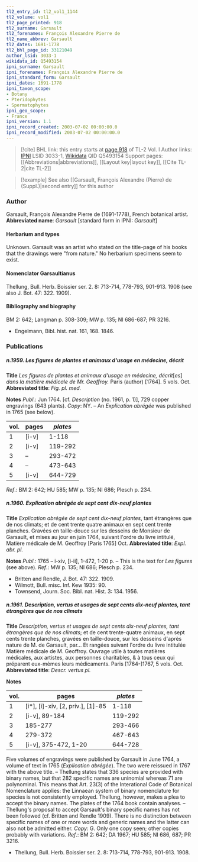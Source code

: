 ```yaml
---
tl2_entry_id: tl2_vol1_1144
tl2_volume: vol1
tl2_page_printed: 918
tl2_surname: Garsault
tl2_forenames: François Alexandre Pierre de
tl2_name_abbrev: Garsault
tl2_dates: 1691-1778
tl2_bhl_page_id: 33121049
author_lsid: 3033-1
wikidata_id: Q5493154
ipni_surname: Garsault
ipni_forenames: François Alexandre Pierre de
ipni_standard_form: Garsault
ipni_dates: 1691-1778
ipni_taxon_scope: 
- Botany
- Pteridophytes
- Spermatophytes
ipni_geo_scope: 
- France
ipni_version: 1.1
ipni_record_created: 2003-07-02 00:00:00.0
ipni_record_modified: 2003-07-02 00:00:00.0
---
```


> [!cite] BHL link: this entry starts at [page 918](https://www.biodiversitylibrary.org/page/33121049) of TL-2 Vol. I
> Author links: [IPNI](https://www.ipni.org/a/3033-1) LSID 3033-1, [Wikidata](https://www.wikidata.org/wiki/Q5493154) QID Q5493154
> Support pages: [[Abbreviations|abbreviations]], [[Layout key|layout key]], [[Cite TL-2|cite TL-2]]

> [!example] See also [[Garsault, François Alexandre (Pierre) de (Suppl.)|second entry]] for this author

### Author

Garsault, François Alexandre Pierre de (1691-1778), French botanical artist. 
**Abbreviated name**: *Garsault* \[standard form in IPNI: *Garsault*\]

#### Herbarium and types

Unknown. Garsault was an artist who stated on the title-page of his books that the drawings were "from nature." No herbarium specimens seem to exist.

#### Nomenclator Garsaultianus

Thellung, Bull. Herb. Boissier ser. 2. 8: 713-714, 778-793, 901-913. 1908 (see also J. Bot. 47: 322. 1909).

#### Bibliography and biography

BM 2: 642; Langman p. 308-309; MW p. 135; NI 686-687; PR 3216.
- Engelmann, Bibl. hist. nat. 161, 168. 1846.

### Publications

##### n.1959. Les figures de plantes et animaux d'usage en médecine, décrit

**Title**
*Les figures de plantes et animaux d'usage en médecine, décrit*\[*es*\] *dans la matière médicale de Mr. Geoffroy.* Paris (author) \[1764\]. 5 vols. Oct.
**Abbreviated title**: *Fig. pl. med.*

**Notes**
*Publ*.: Jun 1764. \[cf. *Description* (no. 1961, p. 1)\], 729 copper engravings (643 plants). *Copy*: NY. – An *Explication abrégée* was published in 1765 (see below).

|vol.	|pages	|*plates*	|
|---	|---	|---	|
|1	|\[i-v\]	|1-118	|
|2	|\[i-v\]	|119-292	|
|3	|–	|293-472|
|4	|–	|473-643|
|5	|\[i-v\]	|644-729|

*Ref*.: BM 2: 642; HU 585; MW p. 135; NI 686; Plesch p. 234.

##### n.1960. Explication abrégée de sept cent dix-neuf plantes

**Title**
*Explication abrégée de sept cent dix-neuf plantes*, tant étrangères que de nos climats; et de cent trente quatre animaux en sept cent trente planches. Gravées en taille-douce sur les desseins de Monsieur de Garsault, et mises au jour en juin 1764, suivant l'ordre du livre intitulé, Matière médicale de M. Geoffroy \[Paris 1765\] Oct.
**Abbreviated title**: *Expl. abr. pl.*

**Notes**
*Publ*.: 1765 – i-xiv, \[i-ii\], 1-472, 1-20 p. – This is the text for *Les figures* (see above).
*Ref*.: MW p. 135; NI 686; Plesch p. 234.
- Britten and Rendle, J. Bot. 47: 322. 1909.
- Wilmott, Bull. misc. Inf. Kew 1935: 90.
- Townsend, Journ. Soc. Bibl. nat. Hist. 3: 134. 1956.

##### n.1961. Description, vertus et usages de sept cents dix-neuf plantes, tant étrangères que de nos climats

**Title**
*Description, vertus et usages de sept cents dix-neuf plantes, tant étrangères que de nos climats*; et de cent trente-quatre animaux, en sept cents trente planches, gravées en taille-douce, sur les desseins d'après nature de M. de Garsault, par... Et rangées suivant l'ordre du livre intitulée Matière médicale de M. Geoffroy. Ouvrage utile à toutes matières médicales, aux artistes, aux personnes charitables, & à tous ceux qui préparent eux-mèmes leurs médicaments. Paris \[1764-\]1767, 5 vols. Oct.
**Abbreviated title**: *Descr. vertus pl.*

**Notes**

|vol.	|pages	|*plates*	|
|---	|---	|---	|
|1	|\[i\*\], \[i\]-xiv, \[2, priv.\], \[1\]-85	|1-118	|
|2	|\[i-v\], 89-184	|119-292	|
|3	|185-277	|293-466|
|4	|279-372	|467-643|
|5	|\[i-v\], 375-472, 1-20	|644-728|

Five volumes of engravings were published by Garsault in June 1764, a volume of text in 1765 (*Explication abrégée*). The two were reissued in 1767 with the above title. – Thellung states that 336 species are provided with binary names, but that 282 specific names are uninomial whereas 71 are polynominal. This means that Art. 23(3) of the Interational Code of Botanical Nomenclature applies: the Linnaean system of binary nomenclature for species is not consistently employed. Thellung, however, makes a plea to accept the binary names. The plates of the 1764 book contain analyses. – Thellung's proposal to accept Garsault's binary specific names has not been followed (cf. Britten and Rendle 1909). There is no distinction between specific names of one or more words and generic names and the latter can also not be admitted either. *Copy*: G. Only one copy seen; other copies probably with variations.
*Ref*.: BM 2: 642; DA 1967; HU 585; NI 686, 687; PR 3216.
- Thellung, Bull. Herb. Boissier ser. 2. 8: 713-714, 778-793, 901-913. 1908.

